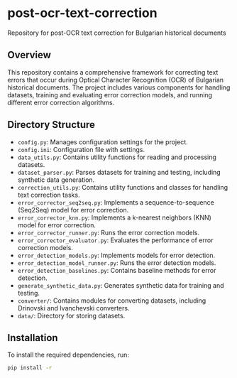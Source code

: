 # post-ocr-text-correction
Repository for post-OCR text correction for Bulgarian historical documents

## Overview

This repository contains a comprehensive framework for correcting text errors that occur during Optical Character Recognition (OCR) of Bulgarian historical documents. The project includes various components for handling datasets, training and evaluating error correction models, and running different error correction algorithms.

## Directory Structure

- `config.py`: Manages configuration settings for the project.
- `config.ini`: Configuration file with settings.
- `data_utils.py`: Contains utility functions for reading and processing datasets.
- `dataset_parser.py`: Parses datasets for training and testing, including synthetic data generation.
- `correction_utils.py`: Contains utility functions and classes for handling text correction tasks.
- `error_corrector_seq2seq.py`: Implements a sequence-to-sequence (Seq2Seq) model for error correction.
- `error_corrector_knn.py`: Implements a k-nearest neighbors (KNN) model for error correction.
- `error_corrector_runner.py`: Runs the error correction models.
- `error_corrector_evaluator.py`: Evaluates the performance of error correction models.
- `error_detection_models.py`: Implements models for error detection.
- `error_detection_model_runner.py`: Runs the error detection models.
- `error_detection_baselines.py`: Contains baseline methods for error detection.
- `generate_synthetic_data.py`: Generates synthetic data for training and testing.
- `converter/`: Contains modules for converting datasets, including Drinovski and Ivanchevski converters.
- `data/`: Directory for storing datasets.

## Installation

To install the required dependencies, run:

```bash
pip install -r

